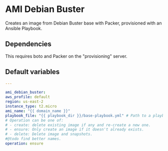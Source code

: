 # AMI Debian Buster
Creates an image from Debian Buster base with Packer, provisioned with an Ansible Playbook.

## Dependencies
This requires boto and Packer on the "provisioning" server.

<!--TOC-->
<!--ENDTOC-->
<!--ROLEVARS-->
## Default variables
```yaml
---

ami_debian_buster:
aws_profile: default
region: us-east-2
instance_type: t2.micro
ami_name: "{{ domain_name }}"
playbook_file: "{{ playbook_dir }}/base-playbook.yml" # Path to a playbook used to provision the image.
# Operation can be one of:
# - create: delete existing image if any and re-create a new one.
# - ensure: Only create an image if it doesn't already exists.
# - delete: Delete image and snapshots.
#@todo find better names.
operation: ensure
```

<!--ENDROLEVARS-->

